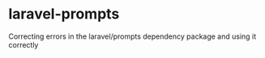 # laravel-prompts
Correcting errors in the laravel/prompts dependency package and using it correctly
